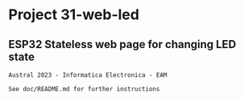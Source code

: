 #   Project 31-web-led

##  ESP32 Stateless web page for changing LED state

    Austral 2023 - Informatica Electronica - EAM

    See doc/README.md for further instructions


